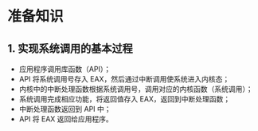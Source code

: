 # 准备知识

## 1. 实现系统调用的基本过程

- 应用程序调用库函数（API）；
- API 将系统调用号存入 EAX，然后通过中断调用使系统进入内核态；
- 内核中的中断处理函数根据系统调用号，调用对应的内核函数（系统调用）；
- 系统调用完成相应功能，将返回值存入 EAX，返回到中断处理函数；
- 中断处理函数返回到 API 中；
- API 将 EAX 返回给应用程序。

